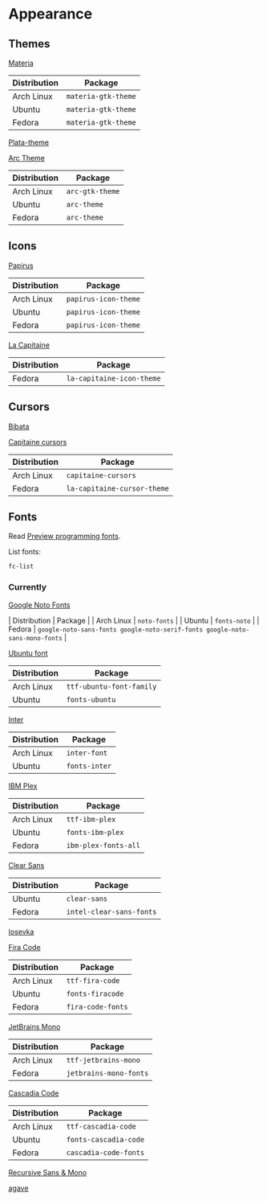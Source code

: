 # Appearance

## Themes

[Materia](https://github.com/nana-4/materia-theme)

| Distribution | Package             |
| ------------ | ------------------- |
| Arch Linux   | `materia-gtk-theme` |
| Ubuntu       | `materia-gtk-theme` |
| Fedora       | `materia-gtk-theme` |

[Plata-theme](https://gitlab.com/tista500/plata-theme)

[Arc Theme](https://github.com/jnsh/arc-theme)

| Distribution | Package         |
| ------------ | --------------- |
| Arch Linux   | `arc-gtk-theme` |
| Ubuntu       | `arc-theme`     |
| Fedora       | `arc-theme`     |

## Icons

[Papirus](https://github.com/PapirusDevelopmentTeam/papirus-icon-theme)

| Distribution | Package              |
| ------------ | -------------------- |
| Arch Linux   | `papirus-icon-theme` |
| Ubuntu       | `papirus-icon-theme` |
| Fedora       | `papirus-icon-theme` |

[La Capitaine](https://github.com/keeferrourke/la-capitaine-icon-theme)

| Distribution | Package                   |
| ------------ | ------------------------- |
| Fedora       | `la-capitaine-icon-theme` |

## Cursors

[Bibata](https://github.com/KaizIqbal/Bibata_Cursor)

[Capitaine cursors](https://github.com/keeferrourke/capitaine-cursors)

| Distribution | Package                     |
| ------------ | --------------------------- |
| Arch Linux   | `capitaine-cursors`         |
| Fedora       | `la-capitaine-cursor-theme` |

## Fonts

Read [Preview programming fonts](https://www.programmingfonts.org/).

List fonts:

```sh
fc-list
```

### Currently

[Google Noto Fonts](https://www.google.com/get/noto/)

| Distribution | Package |
| Arch Linux | `noto-fonts` |
| Ubuntu | `fonts-noto` |
| Fedora | `google-noto-sans-fonts google-noto-serif-fonts google-noto-sans-mono-fonts` |

[Ubuntu font](https://design.ubuntu.com/font/)

| Distribution | Package                  |
| ------------ | ------------------------ |
| Arch Linux   | `ttf-ubuntu-font-family` |
| Ubuntu       | `fonts-ubuntu`           |

[Inter](https://github.com/rsms/inter)

| Distribution | Package       |
| ------------ | ------------- |
| Arch Linux   | `inter-font`  |
| Ubuntu       | `fonts-inter` |

[IBM Plex](https://github.com/IBM/plex)

| Distribution | Package              |
| ------------ | -------------------- |
| Arch Linux   | `ttf-ibm-plex`       |
| Ubuntu       | `fonts-ibm-plex`     |
| Fedora       | `ibm-plex-fonts-all` |

[Clear Sans](https://01.org/clear-sans)

| Distribution | Package                  |
| ------------ | ------------------------ |
| Ubuntu       | `clear-sans`             |
| Fedora       | `intel-clear-sans-fonts` |

[Iosevka](https://github.com/be5invis/Iosevka)

[Fira Code](https://github.com/tonsky/FiraCode)

| Distribution | Package           |
| ------------ | ----------------- |
| Arch Linux   | `ttf-fira-code`   |
| Ubuntu       | `fonts-firacode`  |
| Fedora       | `fira-code-fonts` |

[JetBrains Mono](https://github.com/JetBrains/JetBrainsMono)

| Distribution | Package                |
| ------------ | ---------------------- |
| Arch Linux   | `ttf-jetbrains-mono`   |
| Fedora       | `jetbrains-mono-fonts` |

[Cascadia Code](https://github.com/microsoft/cascadia-code)

| Distribution | Package               |
| ------------ | --------------------- |
| Arch Linux   | `ttf-cascadia-code`   |
| Ubuntu       | `fonts-cascadia-code` |
| Fedora       | `cascadia-code-fonts` |

[Recursive Sans & Mono](https://github.com/arrowtype/recursive)

[agave](https://github.com/agarick/agave)
